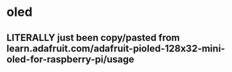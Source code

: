 # oled

## LITERALLY just been copy/pasted from learn.adafruit.com/adafruit-pioled-128x32-mini-oled-for-raspberry-pi/usage

